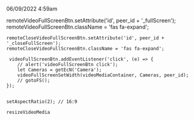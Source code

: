 06/09/2022 4:59am


 remoteVideoFullScreenBtn.setAttribute('id', peer_id + '_fullScreen');
    remoteVideoFullScreenBtn.className = 'fas fa-expand';

    remoteCloseVideoFullScreenBtn.setAttribute('id', peer_id + '_closeFullScreen');
    remoteCloseVideoFullScreenBtn.className = 'fas fa-expand';

     videoFullScreenBtn.addEventListener('click', (e) => {
        // alert('videoFullScreenBtn click');
        let Cameras = getEcN('Camera');
        videoFullScreenSetWidth(videoMediaContainer, Cameras, peer_id);
        // gotoFS();
    });


    setAspectRatio(2); // 16:9

    resizeVideoMedia